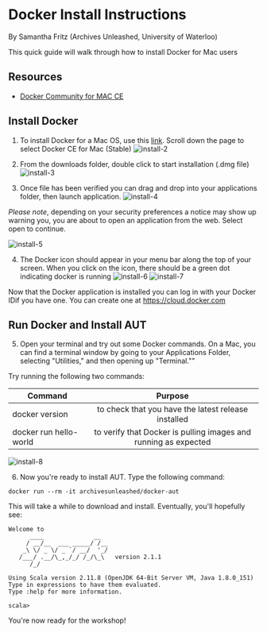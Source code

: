 # Docker Install Instructions

By Samantha Fritz (Archives Unleashed, University of Waterloo)

This quick guide will walk through how to install Docker for Mac users

## Resources
* [Docker Community for MAC CE](https://store.docker.com/editions/community/docker-ce-desktop-mac)

## Install Docker 
1. To install Docker for a Mac OS, use this [link](https://store.docker.com/editions/community/docker-ce-desktop-mac). Scroll down the page to select Docker CE for Mac (Stable)
![install-2](https://user-images.githubusercontent.com/7362321/35658635-4eb04e74-06d0-11e8-8258-30c63c1cb7b2.png)

2. From the downloads folder, double click to start installation (.dmg file)
![install-3](https://user-images.githubusercontent.com/7362321/35658636-4ebca34a-06d0-11e8-8470-6b87fc01b086.png)

3. Once file has been verified you can drag and drop into your applications folder, then launch application.
![install-4](https://user-images.githubusercontent.com/7362321/35658637-4ece0a2c-06d0-11e8-9066-fccb115bc951.png)

<i>Please note</i>, depending on your security preferences a notice may show up warning you, you are about to open an application from the web. Select open to continue. 

![install-5](https://user-images.githubusercontent.com/7362321/35658638-4edeb1b0-06d0-11e8-8bef-4b7b5ad9143d.png)

4. The Docker icon should appear in your menu bar along the top of your screen. When you click on the icon, there should be a green dot indicating docker is running
![install-6](https://user-images.githubusercontent.com/7362321/35658925-a6a1b0ae-06d1-11e8-8948-f4efc70962ab.png)
![install-7](https://user-images.githubusercontent.com/7362321/35699127-27b4c768-075d-11e8-8314-7d5fae02f26d.png)

Now that the Docker application is installed you can log in with your Docker IDif you have one. You can create one at https://cloud.docker.com

## Run Docker and Install AUT

5. Open your terminal and try out some Docker commands. On a Mac, you can find a terminal window by going to your Applications Folder, selecting "Utilities," and then opening up "Terminal."" 

Try running the following two commands:

| Command        | Purpose           |
| ------------- |:-------------:|
| docker version | to check that you have the latest release installed |
| docker run hello-world | to verify that Docker is pulling images and running as expected |

![install-8](https://user-images.githubusercontent.com/7362321/35699395-f100c91e-075d-11e8-824b-2578698fe6dd.png)

6. Now you're ready to install AUT. Type the following command:

```
docker run --rm -it archivesunleashed/docker-aut
```

This will take a while to download and install. Eventually, you'll hopefully see:

```
Welcome to
      ____              __
     / __/__  ___ _____/ /__
    _\ \/ _ \/ _ `/ __/  '_/
   /___/ .__/\_,_/_/ /_/\_\   version 2.1.1
      /_/

Using Scala version 2.11.8 (OpenJDK 64-Bit Server VM, Java 1.8.0_151)
Type in expressions to have them evaluated.
Type :help for more information.

scala>
```

You're now ready for the workshop!